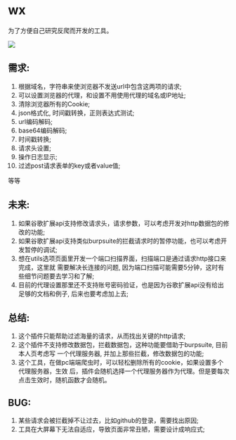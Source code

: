 # wx
为了方便自己研究反爬而开发的工具。

![](https://github.com/zswj123/wx/raw/master/overview.png')

## 需求:
1. 根据域名，字符串来使浏览器不发送url中包含这两项的请求;
2. 可以设置浏览器的代理，和设置不用使用代理的域名或IP地址;
3. 清除浏览器所有的Cookie;
4. json格式化, 时间戳转换，正则表达式测试;
5. url编码解码;
6. base64编码解码;
7. 时间戳转换;
8. 请求头设置;
9. 操作日志显示;
10. 过滤post请求表单的key或者value值;

等等

## 未来:
1. 如果谷歌扩展api支持修改请求头，请求参数，可以考虑开发对http数据包的修改的功能;
2. 如果谷歌扩展api支持类似burpsuite的拦截请求时的暂停功能，也可以考虑开发暂停的调试;
3. 想在utils选项页面里开发一个端口扫描界面，扫描端口是通过请求http接口来完成，这里就
   需要解决长连接的问题, 因为端口扫描可能需要5分钟，这时有些细节问题要去学习和了解;
4. 目前的代理设置那里还不支持账号密码验证，也是因为谷歌扩展api没有给出足够的文档和例子,
   后来也要考虑加上去;

## 总结:
1. 这个插件只能帮助过滤海量的请求，从而找出关键的http请求;
2. 这个插件不支持修改数据包，拦截数据包，这种功能要借助于burpsuite, 目前本人页考虑写
   一个代理服务器, 并加上那些拦截，修改数据包的功能;
3. 这个工具，在做pc端端爬虫时，可以轻松删除所有的cookie，如果设置多个代理服务器，生效
   后，插件会随机选择一个代理服务器作为代理。但是要每次点击生效时，随机函数才会随机。

## BUG:
1. 某些请求会被拦截掉不让过去，比如github的登录，需要找出原因;
2. 工具在大屏幕下无法自适应，导致页面非常丑陋，需要设计成响应式;
